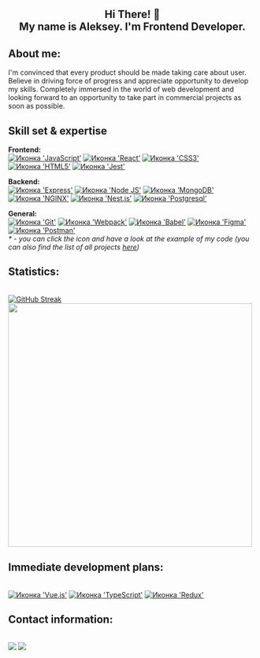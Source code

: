 <h2 align="center"><b>Hi There! 👋
<br>
  My name is Aleksey. I'm Frontend Developer.</b></h2>
  
<h2>About me:</h2>

I'm convinced that every product should be made taking care about user. Believe in driving force of progress and appreciate opportunity to develop my skills. Completely immersed in the world of web development and looking forward to an opportunity to take part in commercial projects as soon as possible.

<h2>Skill set & expertise </h2>

<b>Frontend:</b>
<br>
<a href="https://github.com/AlekseyYuriev/mesto/blob/main/src/pages/index.js"><img src="https://img.shields.io/badge/JavaScript-FFCD00?style=for-the-badge&logo=javascript&logoColor=black" alt="Иконка 'JavaScript'"></a>
<a href="https://github.com/AlekseyYuriev/react-mesto-api-full-gha/blob/main/frontend/src/components/App.js"><img src="https://img.shields.io/badge/React-087DA4?style=for-the-badge&logo=react&logoColor=61DAFB" alt="Иконка 'React'"></a>
<a href="https://github.com/AlekseyYuriev/movies-explorer-frontend/blob/main/src/components/FilterCheckbox/FilterCheckbox.css"><img src="https://img.shields.io/badge/CSS3-1572B6?style=for-the-badge&logo=css3&logoColor=white" alt="Иконка 'СSS3'"></a>
<a href="https://github.com/AlekseyYuriev/russian-travel/blob/main/index.html"><img src="https://img.shields.io/badge/HTML5-E34F26?style=for-the-badge&logo=html5&logoColor=white" alt="Иконка 'HTML5'"></a>
<a href=""><img src="https://img.shields.io/badge/Jest-C21325?style=for-the-badge&logo=jest&logoColor=white" alt="Иконка 'Jest'"></a>

<b>Backend:</b>
<br>
<a href="https://github.com/AlekseyYuriev/react-mesto-api-full-gha/blob/main/backend/app.js"><img src="https://img.shields.io/badge/Express.js-00BB3F?style=for-the-badge&logo=express&logoColor=black" alt="Иконка 'Express'"></a>
<a href="https://github.com/AlekseyYuriev/express-mesto-gha/blob/main/package.json"><img src="https://img.shields.io/badge/Node.js-00BB3F?style=for-the-badge&logo=nodedotjs&logoColor=white" alt="Иконка 'Node JS'"></a>
<a href="https://github.com/AlekseyYuriev/express-mesto-gha/blob/main/app.js"><img src="https://img.shields.io/badge/MongoDB-00BB3F?style=for-the-badge&logo=mongodb&logoColor=white" alt="Иконка 'MongoDB'"></a>
<a href=""><img src="https://img.shields.io/badge/Nginx-00BB3F?style=for-the-badge&logo=nginx&logoColor=white" alt="Иконка 'NGINX'"></a>
<a href=""><img src="https://img.shields.io/badge/nestjs-%23E0234E.svg?style=for-the-badge&logo=nestjs&logoColor=white" alt="Иконка 'Nest.js'"></a>
<a href=""><img src="https://img.shields.io/badge/postgres-%23316192.svg?style=for-the-badge&logo=postgresql&logoColor=white" alt="Иконка 'Postgresql'"></a>

<b>General:</b>
<br>
<a href="https://github.com/AlekseyYuriev/AlekseyYuriev/network"><img src="https://img.shields.io/badge/GIT-E44C30?style=for-the-badge&logo=git&logoColor=white" alt="Иконка 'Git'"></a>
<a href="https://github.com/AlekseyYuriev/mesto/blob/main/webpack.config.js"><img src="https://img.shields.io/badge/Webpack-8DD6F9?style=for-the-badge&logo=Webpack&logoColor=white" alt="Иконка 'Webpack'"></a>
<a href="https://github.com/AlekseyYuriev/mesto/blob/main/babel.config.js"><img src="https://img.shields.io/badge/Babel-F9DC3E?style=for-the-badge&logo=babel&logoColor=white" alt="Иконка 'Babel'"></a>
<a href=""><img src="https://img.shields.io/badge/Figma-9F3ED5?style=for-the-badge&logo=figma&logoColor=white" alt="Иконка 'Figma'"></a>
<a href=""><img src="https://img.shields.io/badge/Postman-FF6C37?style=for-the-badge&logo=Postman&logoColor=white" alt="Иконка 'Postman'"></a>
<br>
<i>* - you can click the icon and have a look at the example of my code (you can also find the list of all projects <a href="https://github.com/AlekseyYuriev?tab=repositories">here</a>)</i>

<h2>Statistics:</h2>
<br>
<a href="https://git.io/streak-stats"><img src="https://streak-stats.demolab.com?user=AlekseyYuriev&theme=transparent&border_radius=8" alt="GitHub Streak" /></a>
<img src="https://github-readme-stats.vercel.app/api/top-langs/?username=AlekseyYuriev&layout=compact" width="495"/>

<h2>Immediate development plans:</h2>

<br>
<a href=""><img src="https://img.shields.io/badge/Vue.js-35495E?style=for-the-badge&logo=vue.js&logoColor=4FC08D" alt="Иконка 'Vue.js'"></a>
<a href=""><img src="https://img.shields.io/badge/TypeScript-007ACC?style=for-the-badge&logo=typescript&logoColor=white" alt="Иконка 'TypeScript'"></a>
<a href=""><img src="https://img.shields.io/badge/Redux-593D88?style=for-the-badge&logo=redux&logoColor=white" alt="Иконка 'Redux'"></a>
<br>
  
<h2>Contact information:</h2>
<br>
  <a href="mailto:alex11_90@mail.ru"><img src="https://img.shields.io/badge/Mail-blue?logo=mail.com&logoColor=white&style=for-the-badge"></a>
  <a href="https://www.linkedin.com/in/aleksey-yuriev"><img src="https://img.shields.io/badge/LinkedIn-blue?logo=linkedin&logoColor=white&style=for-the-badge"></a>
